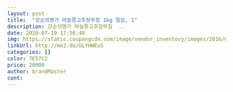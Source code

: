 ```yaml
---
layout: post 
title:  "강순의명가 마늘쫑고추장무침 1kg 절임, 1" 
description: 강순의명가 마늘쫑고추장무침  ..
date: 2020-07-19 17:56:48 
img: https://static.coupangcdn.com/image/vendor_inventory/images/2016/08/19/0/9/699c01c3-b196-4c9b-aa18-cfbccdde4798.jpg 
linkUrl: http://me2.do/GLYHWEuS 
categories: [] 
color: 7E57C2 
price: 20000 
author: brandMaster 
cont:  
---
```

 